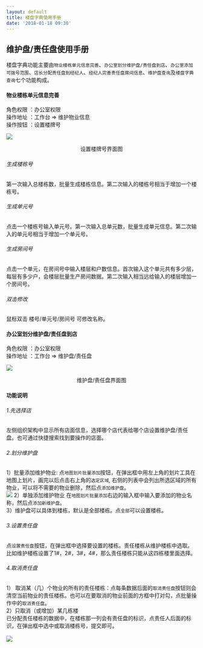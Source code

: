 ```yaml
---
layout: default
title: 楼盘字典使用手册
date: '2018-01-18 09:30'
---
```


## 维护盘/责任盘使用手册

楼盘字典功能主要由`物业楼栋单元信息完善`、`办公室划分维护盘/责任盘到店`、`办公室添加可拨号范围`、`店长分配责任盘到经纪人`、`经纪人完善责任盘房间信息`、`维护盘查询`及`楼盘字典查询`七个功能构成。

#### 物业楼栋单元信息完善
角色权限 ：办公室权限  
操作地址 ：工作台 => 维护物业信息        
操作按钮 ：设置楼牌号


![](https://98erp.github.io/assets/images/louhao.png)
<center>设置楼牌号界面图</center>

###### 生成楼栋号   
第一次输入总楼栋数，批量生成楼栋信息。第二次输入的楼栋号相当于增加一个楼栋号。
###### 生成单元号
点击一个楼栋号输入单元号。第一次输入总单元数，批量生成单元信息。第二次输入的单元号相当于增加一个单元号。
###### 生成房间号
点击一个单元，在房间号中输入楼层和户数信息。首次输入这个单元共有多少层，每层有多少户，会楼层批量生产房间数据。第二次输入相当远给输入的楼层增加一个房间号。
###### 双击修改
鼠标双击 楼号/单元号/房间号  可修改名称。

#### 办公室划分维护盘/责任盘到店
角色权限 ：办公室权限  
操作地址 ：工作台 => 维护盘/责任盘    

![](https://98erp.github.io/assets/images/whp.png)
<center>维护盘/责任盘界面图</center>

#### 功能说明
###### 1.先选择店  
左侧组织架构中显示所有店面信息，选择哪个店代表给哪个店设置维护盘/责任盘。也可通过快捷搜索找到要操作的店面。  
###### 2.划分维护盘  
1）批量添加维护物业: 点`地图划片批量添加`按钮，在弹出框中用左上角的划片工具在地图上划片，画完以后点击右上角的`选定区域`,  右侧的列表中会列出所选区域的所有物业，可以将不需要的物业删除，然后点`添加维护盘`。
<br>
![](https://98erp.github.io/assets/images/huapian.png)
2）单独添加维护物业
在`地图划片批量添加`右边的输入框中输入要添加的物业名称，然后点`添加新维护盘`。  
3）维护盘可以具体到楼栋，默认是全部楼栋。点`全部`可以设置楼栋。  
###### 3.设置责任盘  
点`设置责任盘`按钮，在弹出框中选择要设置的楼栋。责任楼栋从维护楼栋中选取。比如维护楼栋设置了1#，2#，3#，4#，那么责任楼栋只能从这四栋楼里面选择。  
###### 4.取消责任盘  
1） 取消某（几）个物业的所有的责任楼栋：点每条数据后面的`取消责任盘`按钮则会清空当前物业的责任楼栋。也可以在要取消的物业前面的方框中打对勾，点批量操作中的`取消责任盘`。  
2）只取消（或增加）某几栋楼  
已分配责任楼栋的数据中，在楼栋那一列会有责任盘的标识，点责任人后面的标识，在弹出框中选中或取消楼栋号，提交即可。
<br>  
![](https://98erp.github.io/assets/images/ldh.png)
